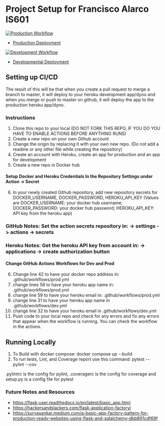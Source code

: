 # Project Setup for Francisco Alarco IS601

[![Production Workflow](https://github.com/alarcof13b/project1/actions/workflows/heroku_awake_prod.yml/badge.svg)](https://github.com/alarcof13b/project1/actions/workflows/heroku_awake_prod.yml)

* [Production Deployment](https://alarcof-project1-prod.herokuapp.com/)

[![Development Workflow](https://github.com/alarcof13b/project1/actions/workflows/heroku_awake_dev.yml/badge.svg)](https://github.com/alarcof13b/project1/actions/workflows/heroku_awake_dev.yml)

* [Developmental Deployment](https://alarcof-project1-dev.herokuapp.com/)

## Setting up CI/CD

The result of this will be that when you create a pull request to merge a branch to master, it will deploy to your
heroku development app/dyno and when you merge or push to master on github, it will deploy the app to the production
heroku app/dyno.

### Instructions

1. Clone this repo to your local (DO NOT FORK THIS REPO, IF YOU DO YOU HAVE TO ENABLE ACTIONS BEFORE ANYTHING RUNS)
2. Create a new repo on your own Github account
3. Change the origin by replacing it with your own new repo.  (Do not add a readme or any other file while creating the
   repository)
4. Create an account with Heroku, create an app for production and an app for development
5. Create a new repo in Docker hub

#### Setup Docker and Heroku Credentials In the Repository Settings under Action -> Secret

6. In your newly created Github repository, add new repository secrets for DOCKER_USERNAME, DOCKER_PASSWORD,
   HEROKU_API_KEY (Values are DOCKER_USERNAME: your docker hub username; DOCKER_PASSWORD: your docker hub password;
   HEROKU_API_KEY: API key from the heroku app)

### GitHub Notes:  Set the action secrets repository in: -> settings -> actions -> secrets

### Heroku Notes: Get the heroku API key from account in: -> applications -> create authorization button

#### Change GitHub Actions Workflows for Dev and Prod

6. Change line 42 to have your docker repo address in: .github/workflows/prod.yml
7. change lines 58 to have your heroku app name in: .github/workflows/prod.yml
8. change line 59 to have your heroku email in: .github/workflows/prod.yml
9. change line 31 to have your heroku app name in .github/workflows/dev.yml
10. change line 32 to have your heroku email in .github/workflows/dev.yml
11. Push code to your local repo and check for any errors and fix any errors that appear when the workflow is running.
    You can check the workflow in the actions.

## Running Locally

1. To Build with docker compose:
   docker compose up --build
2. To run tests, Lint, and Coverage report use this command: pytest --pylint --cov

.pylintrc is the config for pylint, .coveragerc is the config for coverage and setup.py is a config file for pytest

### Future Notes and Resources

* https://flask-user.readthedocs.io/en/latest/basic_app.html
* https://hackersandslackers.com/flask-application-factory/
* https://suryasankar.medium.com/a-basic-app-factory-pattern-for-production-ready-websites-using-flask-and-sqlalchemy-dbb891cdf69f
